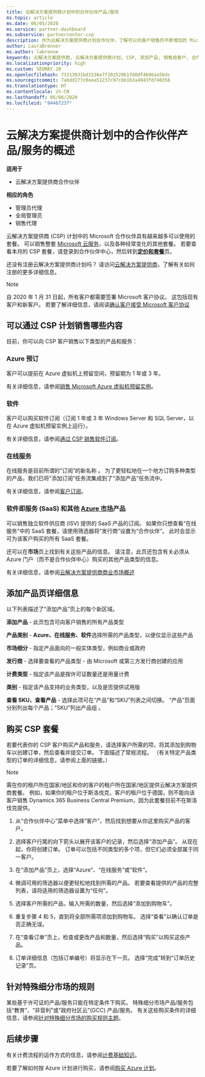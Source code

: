 ```yaml
---
title: 云解决方案提供商计划中的合作伙伴产品/服务
ms.topic: article
ms.date: 06/05/2020
ms.service: partner-dashboard
ms.subservice: partnercenter-csp
description: 作为云解决方案提供商计划合作伙伴，了解可以向客户销售的不断增加的 Microsoft 云服务和产品的目录。
author: LauraBrenner
ms.author: labrenne
keywords: 云解决方案提供商, 云解决方案提供商计划, CSP, 添加产品, 销售给客户, 合作伙伴套餐, 云解决方案提供商套餐, 基于云的服务, Azure, Office 365, Dynamics, 云解决方案提供商合作伙伴, 在云解决方案提供商计划中销售, Azure RI, Azure 虚拟机预留实例, Azure 预订, 在线服务, 订阅软件, AHUB, Azure 上的 SQL Server, Azure 上的 Windows Server, 客户订阅
ms.localizationpriority: high
ms.custom: SEOMAY.20
ms.openlocfilehash: 73313831bd1536e7f102520b1fd0df4606aa56dc
ms.sourcegitcommit: 7abdd277c0eea51237c97cbb163a4943fd740356
ms.translationtype: HT
ms.contentlocale: zh-CN
ms.lasthandoff: 06/06/2020
ms.locfileid: "84467237"
---
```

# <a name="overview-of-partner-offers-in-the-cloud-solution-provider-program"></a>云解决方案提供商计划中的合作伙伴产品/服务的概述

**适用于**

- 云解决方案提供商合作伙伴

**相应的角色**

- 管理员代理
- 全局管理员
- 销售代理

云解决方案提供商 (CSP) 计划中的 Microsoft 合作伙伴具有越来越多可以使用的套餐。 可以销售整套 [Microsoft 云服务](https://partner.microsoft.com/cloud-solution-provider/products-and-services)，以及各种经常变化的其他套餐。 若要查看本月的 CSP 套餐，请登录到合作伙伴中心，然后转到[**定价和套餐**](https://partnercenter.microsoft.com/pcv/sales)页。  

还没有注册云解决方案提供商计划吗？ 请访问[云解决方案提供商](https://partner.microsoft.com/cloud-solution-provider)，了解有关如何注册的更多详细信息。 

>[!NOTE]
>自 2020 年 1 月 31 日起，所有客户都需要签署 Microsoft 客户协议。 这包括现有客户和新客户。 若要了解详细信息，请阅读[确认客户接受 Microsoft 客户协议](confirm-customer-agreement.md)

## <a name="what-you-can-sell-through-csp"></a>可以通过 CSP 计划销售哪些内容

目前，你可以向 CSP 客户销售以下类型的产品和服务：

### <a name="azure-reservations"></a>Azure 预订

   客户可以提前在 Azure 虚拟机上预留空间，预留期为 1 年或 3 年。

   有关详细信息，请参阅[销售 Microsoft Azure 虚拟机预留实例](azure-reservations.md)。

### <a name="software"></a>软件

   客户可以购买软件订阅（订阅 1 年或 3 年 Windows Server 和 SQL Server，以在 Azure 虚拟机预留实例上运行）。

   有关详细信息，请参阅[通过 CSP 销售软件订阅](csp-software-subscriptions.md)。  

### <a name="online-services"></a>在线服务

   在线服务是目前所谓的“订阅”的新名称 。 为了更轻松地在一个地方订购多种类型的产品，我们已将“添加订阅”任务流集成到了“添加产品”任务流中。

   有关详细信息，请参阅[客户订阅](customer-subscriptions.md)。

### <a name="software-as-a-service-saas-and-other-azure-marketplace-products"></a>软件即服务 (SaaS) 和其他 [Azure 市场](https://azuremarketplace.microsoft.com/marketplace)产品

   可以销售独立软件供应商 (ISV) 提供的 SaaS 产品的订阅。 如果你只想查看“在线服务”中的 SaaS 套餐，请使用筛选器将“发行商”设置为“合作伙伴”。   此时会显示可为该客户购买的所有 SaaS 套餐。

   还可以在**市场**页上找到有关这些产品的信息。 请注意，此页还包含有关必须从 Azure 门户（而不是合作伙伴中心）购买的其他产品类型的信息。

   有关详细信息，请参阅[云解决方案提供商商业市场概述](CSP-commercial-marketplace-overview.md)

## <a name="add-products-page-details"></a>添加产品页详细信息

以下列表描述了“添加产品”页上的每个新区域。

**添加产品** - 此页包含可向客户销售的所有产品类型

**产品类别** - **Azure、在线服务、软件**选择所需的产品类型，以便仅显示这些产品

**市场细分** - 指定产品面向的一般实体类型，例如商业或政府

**发行商** - 选择要查看的产品类型 - 由 Microsoft 或第三方发行商创建的应用

**计费类型** - 指定该产品是按许可证数量还是用量计费

**类别** - 指定该产品支持的业务类型，以及是否提供试用版

**查看 SKU、查看产品** - 选择此项可在“产品”和“SKU”列表之间切换。 “产品”页面分别列出每个产品；“SKU”列出产品组 。

## <a name="buy-csp-offers"></a>购买 CSP 套餐

若要代表你的 CSP 客户购买产品和服务，请选择客户所需的项，将其添加到购物车以创建订单，然后查看并提交订单。 下面描述了常规流程。 （有关特定产品类型的订单的详细信息，请参阅上面的链接。）

>[!Note]
>需在你的租户所在国家/地区和你的客户的租户所在国家/地区提供云解决方案提供商套餐。 例如，如果你的租户位于斯洛伐克，客户的租户位于德国，则不能向该客户销售 Dynamics 365 Business Central Premium，因为此套餐目前不在斯洛伐克提供。

1. 从“合作伙伴中心”菜单中选择“客户”，然后找到想要从你这里购买产品的客户。 

2. 选择客户行尾的向下箭头以展开该客户的记录，然后选择“添加产品”。 从现在起，你将创建订单。 订单可以包括不同类型的多个项，但它们必须全部属于同一客户。

3. 在“添加产品”页上，选择“Azure”、“在线服务”或“软件”。   

4. 微调可用的筛选器以便更轻松地找到所需的产品。 若要查看提供的产品的完整列表，请将适用的筛选器设置为“任何”。

5. 选择客户所需的产品，输入所需的数量，然后选择“添加到购物车”。

6. 重复步骤 4 和 5，直到将全部所需项添加到购物车。 选择“查看”以确认订单是否正确无误。  

7. 在“查看订单”页上，检查或更改产品和数量，然后选择“购买”以购买这些产品。 

8. 订单详细信息（包括订单编号）将显示在下一页。 选择“完成”转到“订单历史记录”页。 

## <a name="rules-for-special-segments"></a>针对特殊细分市场的规则

某些基于许可证的产品/服务只能在特定条件下购买。 特殊细分市场产品/服务包括“教育”、“非营利”或“政府社区云”(GCC) 产品/服务。 有关这些购买条件的详细信息，请参阅[针对特殊细分市场的购买规则主题](get-special-pricing-for-offers.md#purchase-rules-for-special-segments)。

## <a name="next-steps"></a>后续步骤

有关计费流程的运作方式的信息，请参阅[计费基础知识](https://docs.microsoft.com/partner-center/billing-basics)。

若要了解如何按 Azure 计划进行购买，请参阅[购买 Azure 计划](purchase-azure-plan.md)。
